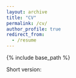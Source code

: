 ```yaml
---
layout: archive
title: "CV"
permalink: /cv/
author_profile: true
redirect_from:
  - /resume
---
```


{% include base_path %}



<p>Short version:</p>

